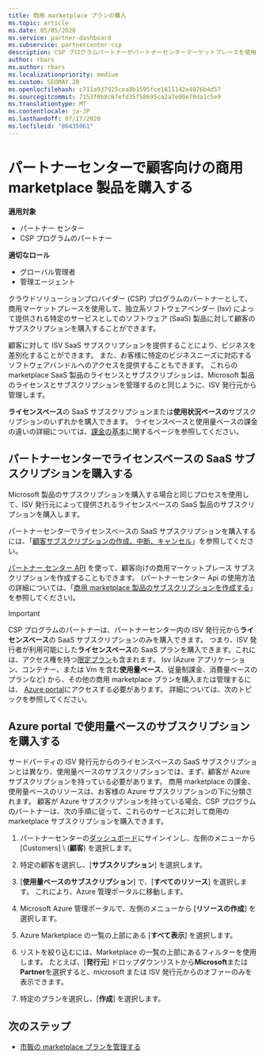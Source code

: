 ```yaml
---
title: 商用 marketplace プランの購入
ms.topic: article
ms.date: 05/05/2020
ms.service: partner-dashboard
ms.subservice: partnercenter-csp
description: CSP プログラムパートナーがパートナーセンターマーケットプレースを使用して、独立系ソフトウェアベンダー (Isv) から SaaS プランを購入できるようにする方法について説明します。
author: rbars
ms.author: rbars
ms.localizationpriority: medium
ms.custom: SEOMAY.20
ms.openlocfilehash: c711a937925cea8b1595fce1811142e4076b4d57
ms.sourcegitcommit: 7153f0b8c67efd35f58695ca2a7e00e70da1c5e9
ms.translationtype: MT
ms.contentlocale: ja-JP
ms.lasthandoff: 07/17/2020
ms.locfileid: "86435061"
---
```

# <a name="purchase-commercial-marketplace-products-for-your-customers-in-partner-center"></a>パートナーセンターで顧客向けの商用 marketplace 製品を購入する

**適用対象**

- パートナー センター
- CSP プログラムのパートナー

**適切なロール**

- グローバル管理者
- 管理エージェント

クラウドソリューションプロバイダー (CSP) プログラムのパートナーとして、商用マーケットプレースを使用して、独立系ソフトウェアベンダー (Isv) によって提供される特定のサービスとしてのソフトウェア (SaaS) 製品に対して顧客のサブスクリプションを購入することができます。 

顧客に対して ISV SaaS サブスクリプションを提供することにより、ビジネスを差別化することができます。 また、お客様に特定のビジネスニーズに対応するソフトウェアバンドルへのアクセスを提供することもできます。 これらの marketplace SaaS 製品のライセンスとサブスクリプションは、Microsoft 製品のライセンスとサブスクリプションを管理するのと同じように、ISV 発行元から管理します。

**ライセンスベース**の SaaS サブスクリプションまたは**使用状況ベースの**サブスクリプションのいずれかを購入できます。 ライセンスベースと使用量ベースの課金の違いの詳細については、[課金の基本](billing-basics.md)に関するページを参照してください。

## <a name="purchase-license-based-saas-subscriptions-in-partner-center"></a>パートナーセンターでライセンスベースの SaaS サブスクリプションを購入する

Microsoft 製品のサブスクリプションを購入する場合と同じプロセスを使用して、ISV 発行元によって提供されるライセンスベースの SaaS 製品のサブスクリプションを購入します。

パートナーセンターでライセンスベースの SaaS サブスクリプションを購入するには、「[顧客サブスクリプションの作成、中断、キャンセル](create-a-new-subscription.md#create-a-new-subscription)」を参照してください。

[パートナー センター API](https://docs.microsoft.com/partner-center/develop/) を使って、顧客向けの商用マーケットプレース サブスクリプションを作成することもできます。 (パートナーセンター Api の使用方法の詳細については、「[商用 marketplace 製品のサブスクリプションを作成する](https://docs.microsoft.com/partner-center/develop/create-subscription-azure-marketplace-products)」を参照してください)。

>[!IMPORTANT]
> CSP プログラムのパートナーは、パートナーセンター内の ISV 発行元から**ライセンスベース**の SaaS サブスクリプションのみを購入できます。 つまり、ISV 発行者が利用可能にした**ライセンスベース**の SaaS プランを購入できます。これには、アクセス権を持つ[限定プラン](csp-commercial-marketplace-discover.md#learn-about-marketplace-exclusive-offers)も含まれます。 Isv (Azure アプリケーション、コンテナー、または Vm を含む**使用量ベース**、従量制課金、消費量ベースのプランなど) から、その他の商用 marketplace プランを購入または管理するには、 [Azure portal](https://portal.azure.com/)にアクセスする必要があります。 詳細については、次のトピックを参照してください。

## <a name="purchase-usage-based-subscriptions-in-the-azure-portal"></a>Azure portal で使用量ベースのサブスクリプションを購入する

サードパーティの ISV 発行元からのライセンスベースの SaaS サブスクリプションとは異なり、使用量ベースのサブスクリプションでは、まず、顧客が Azure サブスクリプションを持っている必要があります。 商用 marketplace の課金、使用量ベースのリソースは、お客様の Azure サブスクリプションの下に分類されます。 顧客が Azure サブスクリプションを持っている場合、CSP プログラムのパートナーは、次の手順に従って、これらのサービスに対して商用の marketplace サブスクリプションを購入できます。

1. パートナーセンターの[ダッシュボード](https://partner.microsoft.com/dashboard)にサインインし、左側のメニューから [Customers] \ (**顧客**\) を選択します。

2. 特定の顧客を選択し、[**サブスクリプション**] を選択します。  

3. [**使用量ベースのサブスクリプション**] で、[**すべてのリソース**] を選択します。 これにより、Azure 管理ポータルに移動します。

4. Microsoft Azure 管理ポータルで、左側のメニューから [**リソースの作成**] を選択します。

5. Azure Marketplace の一覧の上部にある [**すべて表示**] を選択します。

6. リストを絞り込むには、Marketplace の一覧の上部にあるフィルターを使用します。 たとえば、[**発行元**] ドロップダウンリストから**Microsoft**または**Partner**を選択すると、microsoft または ISV 発行元からのオファーのみを表示できます。

7. 特定のプランを選択し、[**作成**] を選択します。

## <a name="next-steps"></a>次のステップ

- [市販の marketplace プランを管理する](csp-commercial-marketplace-purchase.md)